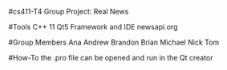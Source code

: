#cs411-T4
Group Project: Real News

#Tools
C++ 11
Qt5 Framework and IDE
newsapi.org

#Group Members
Ana
Andrew
Brandon
Brian
Michael
Nick
Tom

#How-To
the .pro file can be opened and run in the Qt creator
